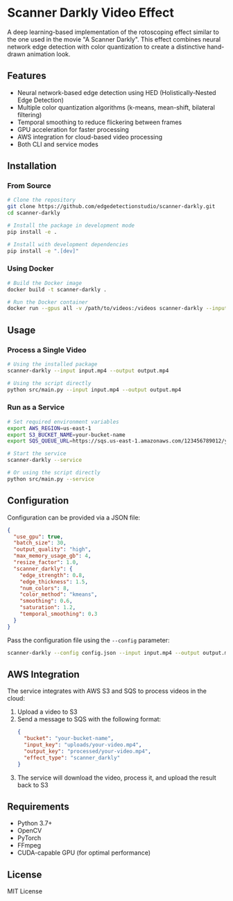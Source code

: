 # Scanner Darkly Video Effect

A deep learning-based implementation of the rotoscoping effect similar to the one used in the movie "A Scanner Darkly". This effect combines neural network edge detection with color quantization to create a distinctive hand-drawn animation look.

## Features

- Neural network-based edge detection using HED (Holistically-Nested Edge Detection)
- Multiple color quantization algorithms (k-means, mean-shift, bilateral filtering)
- Temporal smoothing to reduce flickering between frames
- GPU acceleration for faster processing
- AWS integration for cloud-based video processing
- Both CLI and service modes

## Installation

### From Source

```bash
# Clone the repository
git clone https://github.com/edgedetectionstudio/scanner-darkly.git
cd scanner-darkly

# Install the package in development mode
pip install -e .

# Install with development dependencies
pip install -e ".[dev]"
```

### Using Docker

```bash
# Build the Docker image
docker build -t scanner-darkly .

# Run the Docker container
docker run --gpus all -v /path/to/videos:/videos scanner-darkly --input /videos/input.mp4 --output /videos/output.mp4
```

## Usage

### Process a Single Video

```bash
# Using the installed package
scanner-darkly --input input.mp4 --output output.mp4

# Using the script directly
python src/main.py --input input.mp4 --output output.mp4
```

### Run as a Service

```bash
# Set required environment variables
export AWS_REGION=us-east-1
export S3_BUCKET_NAME=your-bucket-name
export SQS_QUEUE_URL=https://sqs.us-east-1.amazonaws.com/123456789012/your-queue-name

# Start the service
scanner-darkly --service

# Or using the script directly
python src/main.py --service
```

## Configuration

Configuration can be provided via a JSON file:

```json
{
  "use_gpu": true,
  "batch_size": 30,
  "output_quality": "high",
  "max_memory_usage_gb": 4,
  "resize_factor": 1.0,
  "scanner_darkly": {
    "edge_strength": 0.8,
    "edge_thickness": 1.5,
    "num_colors": 8,
    "color_method": "kmeans",
    "smoothing": 0.6,
    "saturation": 1.2,
    "temporal_smoothing": 0.3
  }
}
```

Pass the configuration file using the `--config` parameter:

```bash
scanner-darkly --config config.json --input input.mp4 --output output.mp4
```

## AWS Integration

The service integrates with AWS S3 and SQS to process videos in the cloud:

1. Upload a video to S3
2. Send a message to SQS with the following format:
   ```json
   {
     "bucket": "your-bucket-name",
     "input_key": "uploads/your-video.mp4",
     "output_key": "processed/your-video.mp4",
     "effect_type": "scanner_darkly"
   }
   ```
3. The service will download the video, process it, and upload the result back to S3

## Requirements

- Python 3.7+
- OpenCV
- PyTorch
- FFmpeg
- CUDA-capable GPU (for optimal performance)

## License

MIT License